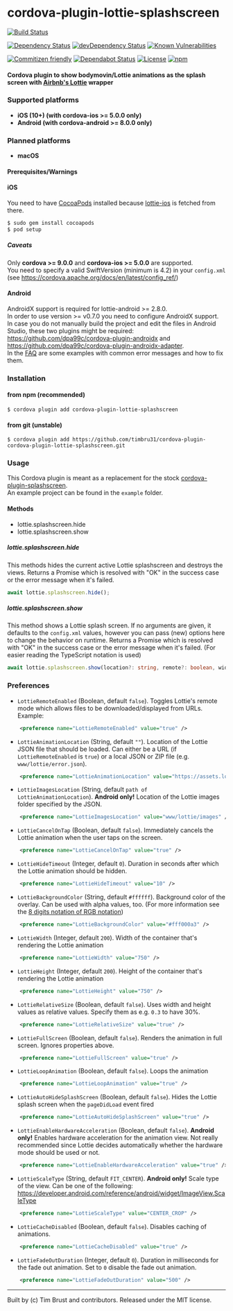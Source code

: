 # cordova-plugin-lottie-splashscreen

[![Build Status](https://travis-ci.org/timbru31/cordova-plugin-lottie-splashscreen.svg?branch=master)](https://travis-ci.org/timbru31/cordova-plugin-lottie-splashscreen)

[![Dependency Status](https://david-dm.org/timbru31/cordova-plugin-lottie-splashscreen.svg)](https://david-dm.org/timbru31/cordova-plugin-lottie-splashscreen)
[![devDependency Status](https://david-dm.org/timbru31/cordova-plugin-lottie-splashscreen/dev-status.svg)](https://david-dm.org/timbru31/cordova-plugin-lottie-splashscreen#info=devDependencies)
[![Known Vulnerabilities](https://snyk.io/test/github/timbru31/cordova-plugin-lottie-splashscreen/badge.svg)](https://snyk.io/test/github/timbru31/cordova-plugin-lottie-splashscreen)

[![Commitizen friendly](https://img.shields.io/badge/commitizen-friendly-brightgreen.svg)](https://commitizen.github.io/cz-cli/)
[![Dependabot Status](https://api.dependabot.com/badges/status?host=github&repo=timbru31/cordova-plugin-lottie-splashscreen)](https://dependabot.com)
[![License](https://img.shields.io/badge/License-MIT-blue.svg)](LICENSE)
[![npm](https://img.shields.io/npm/v/cordova-plugin-lottie-splashscreen.svg)](https://www.npmjs.com/package/cordova-plugin-lottie-splashscreen)

#### Cordova plugin to show bodymovin/Lottie animations as the splash screen with [Airbnb's Lottie](https://airbnb.io/lottie/) wrapper

### Supported platforms

-   **iOS (10+) (with cordova-ios >= 5.0.0 only)**
-   **Android (with cordova-android >= 8.0.0 only)**

### Planned platforms

-   **macOS**

#### Prerequisites/Warnings

#### iOS

You need to have [CocoaPods](https://cocoapods.org/) installed because [lottie-ios](https://cocoapods.org/pods/lottie-ios) is fetched from there.

```sh
$ sudo gem install cocoapods
$ pod setup
```

##### Caveats

Only **cordova >= 9.0.0** and **cordova-ios >= 5.0.0** are supported.  
You need to specify a valid SwiftVersion (minimum is 4.2) in your `config.xml` (see https://cordova.apache.org/docs/en/latest/config_ref/)

#### Android

AndroidX support is required for lottie-android >= 2.8.0.  
In order to use version >= v0.7.0 you need to configure AndroidX support.  
In case you do not manually build the project and edit the files in Android Studio, these two plugins might be required: https://github.com/dpa99c/cordova-plugin-androidx and https://github.com/dpa99c/cordova-plugin-androidx-adapter.  
In the [FAQ](FAQ.md) are some examples with common error messages and how to fix them.

### Installation

#### from npm (recommended)

`$ cordova plugin add cordova-plugin-lottie-splashscreen`

#### from git (unstable)

`$ cordova plugin add https://github.com/timbru31/cordova-plugin-cordova-plugin-lottie-splashscreen.git`

### Usage

This Cordova plugin is meant as a replacement for the stock [cordova-plugin-splashscreen](https://github.com/apache/cordova-plugin-splashscreen).  
An example project can be found in the `example` folder.

#### Methods

-   lottie.splashscreen.hide
-   lottie.splashscreen.show

##### lottie.splashscreen.hide

This methods hides the current active Lottie splashscreen and destroys the views. Returns a Promise which is resolved with "OK" in the success case or the error message when it's failed.

```js
await lottie.splashscreen.hide();
```

##### lottie.splashscreen.show

This method shows a Lottie splash screen. If no arguments are given, it defaults to the `config.xml` values, however you can pass (new) options here to change the behavior on runtime. Returns a Promise which is resolved with "OK" in the success case or the error message when it's failed. (For easier reading the TypeScript notation is used)

```ts
await lottie.splashscreen.show(location?: string, remote?: boolean, width?: number, height?: number)
```

### Preferences

-   `LottieRemoteEnabled` (Boolean, default `false`). Toggles Lottie's remote mode which allows files to be downloaded/displayed from URLs. Example:

```xml
    <preference name="LottieRemoteEnabled" value="true" />
```

-   `LottieAnimationLocation` (String, default `""`). Location of the Lottie JSON file that should be loaded. Can either be a URL (if `LottieRemoteEnabled` is `true`) or a local JSON or ZIP file (e.g. `www/lottie/error.json`).

```xml
    <preference name="LottieAnimationLocation" value="https://assets.lottiefiles.com/datafiles/99nA1a7mkSF3Oz8/data.json" />
```

-   `LottieImagesLocation` (String, default `path of LottieAnimationLocation`). **Android only!** Location of the Lottie images folder specified by the JSON.

```xml
    <preference name="LottieImagesLocation" value="www/lottie/images" />
```

-   `LottieCancelOnTap` (Boolean, default `false`). Immediately cancels the Lottie animation when the user taps on the screen.

```xml
    <preference name="LottieCancelOnTap" value="true" />
```

-   `LottieHideTimeout` (Integer, default `0`). Duration in seconds after which the Lottie animation should be hidden.

```xml
    <preference name="LottieHideTimeout" value="10" />
```

-   `LottieBackgroundColor` (String, default `#ffffff`). Background color of the overlay. Can be used with alpha values, too. (For more information see the [8 digits notation of RGB notation](https://drafts.csswg.org/css-color/#hex-notation))

```xml
    <preference name="LottieBackgroundColor" value="#fff000a3" />
```

-   `LottieWidth` (Integer, default `200`). Width of the container that's rendering the Lottie animation

```xml
    <preference name="LottieWidth" value="750" />
```

-   `LottieHeight` (Integer, default `200`). Height of the container that's rendering the Lottie animation

```xml
    <preference name="LottieHeight" value="750" />
```

-   `LottieRelativeSize` (Boolean, default `false`). Uses width and height values as relative values. Specify them as e.g. `0.3` to have 30%.

```xml
    <preference name="LottieRelativeSize" value="true" />
```

-   `LottieFullScreen` (Boolean, default `false`). Renders the animation in full screen. Ignores properties above.

```xml
    <preference name="LottieFullScreen" value="true" />
```

-   `LottieLoopAnimation` (Boolean, default `false`). Loops the animation

```xml
    <preference name="LottieLoopAnimation" value="true" />
```

-   `LottieAutoHideSplashScreen` (Boolean, default `false`). Hides the Lottie splash screen when the `pageDidLoad` event fired

```xml
    <preference name="LottieAutoHideSplashScreen" value="true" />
```

-   `LottieEnableHardwareAcceleration` (Boolean, default `false`). **Android only!** Enables hardware acceleration for the animation view. Not really recommended since Lottie decides automatically whether the hardware mode should be used or not.

```xml
    <preference name="LottieEnableHardwareAcceleration" value="true" />
```

-   `LottieScaleType` (String, default `FIT_CENTER`). **Android only!** Scale type of the view. Can be one of the following: https://developer.android.com/reference/android/widget/ImageView.ScaleType

```xml
    <preference name="LottieScaleType" value="CENTER_CROP" />
```

-   `LottieCacheDisabled` (Boolean, default `false`). Disables caching of animations.

```xml
    <preference name="LottieCacheDisabled" value="true" />
```

-   `LottieFadeOutDuration` (Integer, default `0`). Duration in milliseconds for the fade out animation. Set to `0` disable the fade out animation.

```xml
    <preference name="LottieFadeOutDuration" value="500" />
```

---

Built by (c) Tim Brust and contributors. Released under the MIT license.
